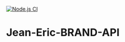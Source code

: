 [![Node.js CI](https://github.com/tjeaneric/Jean-Eric-BRAND-API/actions/workflows/node.js.yml/badge.svg)](https://github.com/tjeaneric/Jean-Eric-BRAND-API/actions/workflows/node.js.yml)
# Jean-Eric-BRAND-API
